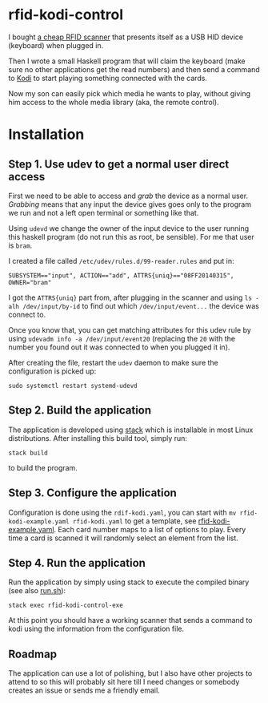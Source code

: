 rfid-kodi-control
======
I bought [a cheap RFID scanner](https://www.aliexpress.com/item/4000038621078.html) that presents itself as a USB HID device (keyboard)
when plugged in.

Then I wrote a small Haskell program that will claim the keyboard (make sure no other applications get the read numbers) and then send a command to [Kodi](https://kodi.tv/) to start playing something
connected with the cards.

Now my son can easily pick which media he wants to play, without giving him access to the whole media library (aka, the remote control).

Installation
====
Step 1. Use udev to get a normal user direct access
-------
First we need to be able to access and _grab_ the device as a normal user. _Grabbing_ means that any
input the device gives goes only to the program we run and not a left open terminal or something like that.

Using `udevd` we change the owner of the input device to the user running this haskell program (do not run this as root, be sensible). For me that user is `bram`.

I created a file called `/etc/udev/rules.d/99-reader.rules` and put in:

    SUBSYSTEM=="input", ACTION=="add", ATTRS{uniq}=="08FF20140315", OWNER="bram"

I got the `ATTRS{uniq}` part from, after plugging in the scanner and using `ls -alh /dev/input/by-id` to find out which `/dev/input/event...` the device was connect to.

Once you know that, you can get matching attributes for this udev rule by using `udevadm info -a /dev/input/event20` (replacing the `20` with the number you found out it was connected to when you plugged it in).

After creating the file, restart the `udev` daemon to make sure the configuration is picked up:

    sudo systemctl restart systemd-udevd

Step 2. Build the application
------------
The application is developed using [stack](https://github.com/commercialhaskell/stack) which is installable in most Linux distributions. After installing this build tool, simply run:

    stack build

to build the program.

Step 3. Configure the application
---------

Configuration is done using the `rdif-kodi.yaml`, you can start with `mv rfid-kodi-example.yaml rfid-kodi.yaml` to get a template, see [rfid-kodi-example.yaml](rfid-kodi-example.yaml).
Each card number maps to a list of options to play. Every time a card is scanned it will randomly select an element from the list.

Step 4. Run the application
----------
Run the application by simply using stack to execute the compiled binary (see also [run.sh](run.sh)):

    stack exec rfid-kodi-control-exe

At this point you should have a working scanner that sends a command to kodi using the information from the configuration file.

Roadmap
------
The application can use a lot of polishing, but I also have other projects to attend to so this will probably sit here till I need changes or somebody creates an issue or sends me a friendly email.
